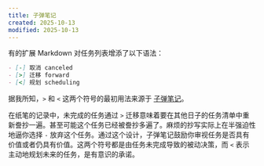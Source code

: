 ```yaml
---
title: 子弹笔记
created: 2025-10-13
modified: 2025-10-13
---
```


有的扩展 Markdown 对任务列表增添了以下语法：

```markdown
- [-] 取消 canceled
- [>] 迁移 forward
- [<] 规划 scheduling
```

据我所知，`>` 和 `<` 这两个符号的最初用法来源于 [子弹笔记](https://bulletjournal.com/)。

在纸笔的记录中，未完成的任务通过 `>` 迁移意味着要在其他日子的任务清单中重新誊抄一遍。甚至可能这个任务已经被誊抄多遍了。麻烦的抄写实际上在半强迫性地逼你选择 `-` 放弃这个任务。通过这个设计，子弹笔记鼓励你审视任务是否具有价值或者仍具有价值。这两个符号都是由任务未完成导致的被动决策，而 `<` 表示主动地规划未来的任务，是有意识的承诺。
